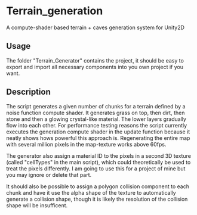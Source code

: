 # Terrain_generation
A compute-shader based terrain + caves generation system for Unity2D

## Usage
The folder "Terrain_Generator" contains the project, it should be easy to export and import all necessary components into you own project if you want.

## Description
The script generates a given number of chunks for a terrain defined by a noise function compute shader. It generates grass on top, then dirt, then stone and then a glowing crystal-like material. The lower layers gradually flow into each other. For performance testing reasons the script currently executes the generation compute shader in the update function because it neatly shows hows powerful this approach is. Regenerating the entire map with several million pixels in the map-texture works above 60fps.

The generator also assign a material ID to the pixels in a second 3D texture (called "cellTypes" in the main script), which could theoretically be used to treat the pixels differently. I am going to use this for a project of mine but you may ignore or delete that part.

It should also be possible to assign a polygon collision component to each chunk and have it use the alpha shape of the texture to automatically generate a collision shape, though it is likely the resolution of the collision shape will be insufficent. 
